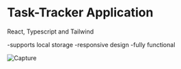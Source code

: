 # Task-Tracker Application

React, Typescript and Tailwind

-supports local storage
-responsive design
-fully functional

![Capture](https://github.com/user-attachments/assets/a279053b-bfbd-4f0f-88d5-3ff36dbdc859)
